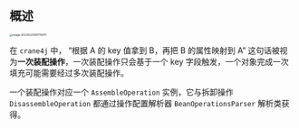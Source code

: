 ## 概述

<img src="https://img.xiajibagao.top/image-20230220180719411.png" alt="image-20230220180719411" style="zoom:33%;" />

在 `crane4j` 中， “根据 A 的 key 值拿到 B，再把 B 的属性映射到 A” 这句话被视为**一次装配操作**，一次装配操作只会基于一个 key 字段触发，一个对象完成一次填充可能需要经过多次装配操作。

一个装配操作对应一个 `AssembleOperation` 实例，它与拆卸操作 `DisassembleOperation` 都通过操作配置解析器 `BeanOperationsParser` 解析类获得。